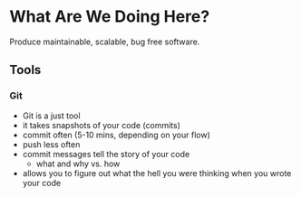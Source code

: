 # What Are We Doing Here?

Produce maintainable, scalable, bug free software.

## Tools

### Git
- Git is a just tool
- it takes snapshots of your code (commits)
- commit often (5-10 mins, depending on your flow)
- push less often
- commit messages tell the story of your code
  - what and why vs. how
- allows you to figure out what the hell you were thinking when you wrote your code
